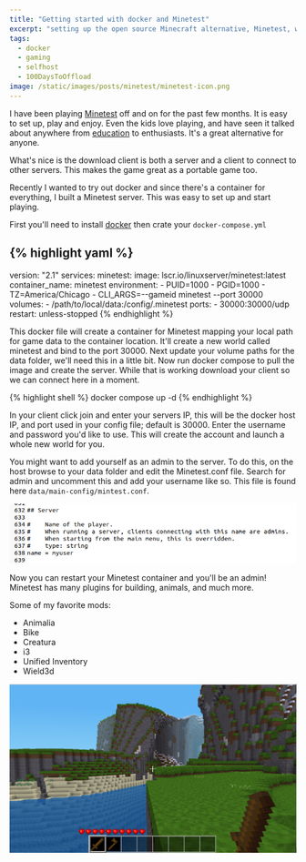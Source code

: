 ```yaml
---
title: "Getting started with docker and Minetest"
excerpt: "setting up the open source Minecraft alternative, Minetest, with docker. "
tags:
  - docker
  - gaming
  - selfhost
  - 100DaysToOffload
image: /static/images/posts/minetest/minetest-icon.png
---
```


I have been playing [Minetest](https://www.minetest.net/) off and on for the past few months. It is easy to set up, play and enjoy. Even the kids love playing, and have seen it talked about anywhere from [education](https://blog.tcea.org/build-block-worlds-with-minetest/) to enthusiasts. It's a great alternative for anyone. 

What's nice is the download client is both a server and a client to connect to other servers. This makes the game great as a portable game too. 

Recently I wanted to try out docker and since there's a container for everything, I built a Minetest server. This was easy to set up and start playing. 

First you'll need to install [docker](https://docs.docker.com/engine/install/) then crate your `docker-compose.yml`

{% highlight yaml %}
---
version: "2.1"
services:
  minetest:
    image: lscr.io/linuxserver/minetest:latest
    container_name: minetest
    environment:
      - PUID=1000
      - PGID=1000
      - TZ=America/Chicago
      - CLI_ARGS=--gameid minetest --port 30000
    volumes:
      - /path/to/local/data:/config/.minetest
    ports:
      - 30000:30000/udp
    restart: unless-stopped
{% endhighlight %}

This docker file will create a container for Minetest mapping your local path for game data to the container location. It'll create a new world called minetest and bind to the port 30000. Next update your volume paths for the data folder, we'll need this in a little bit. Now run docker compose to pull the image and create the server. While that is working download your client so we can connect here in a moment. 

{% highlight shell %}
docker compose up -d
{% endhighlight %}

In your client click join and enter your servers IP, this will be the docker host IP, and port used in your config file; default is 30000. Enter the username and password you'd like to use. This will create the account and launch a whole new world for you. 

You might want to add yourself as an admin to the server. To do this, on the host browse to your data folder and edit the Minetest.conf file. Search for admin and uncomment this and add your username like so. This file is found here `data/main-config/mintest.conf`.

![minetest config](/static/images/posts/minetest/minetest-conf.png)

Now you can restart your Minetest container and you'll be an admin! Minetest has many plugins for building, animals, and much more. 

Some of my favorite mods:
- Animalia
- Bike
- Creatura
- i3
- Unified Inventory
- Wield3d

![minetest game](/static/images/posts/minetest/minetest-game.png)